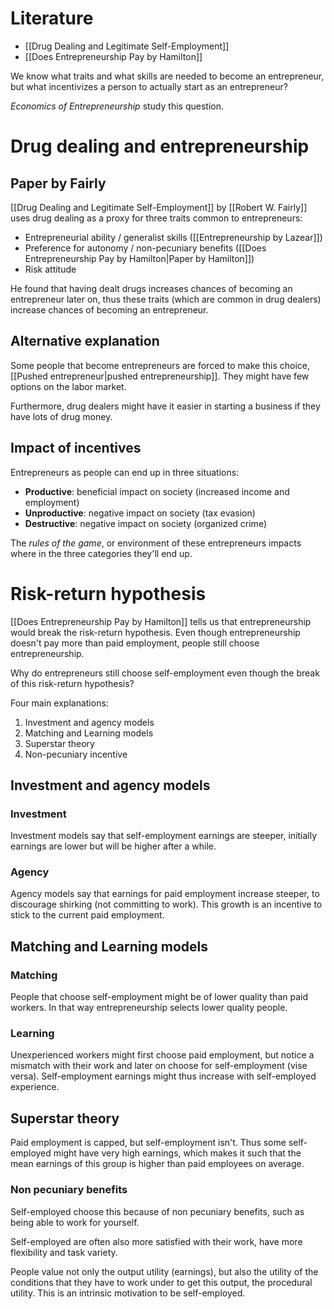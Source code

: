 # Literature
- [[Drug Dealing and Legitimate Self-Employment]]
- [[Does Entrepreneurship Pay by Hamilton]]

We know what traits and what skills are needed to become an entrepreneur, but what incentivizes a person to actually start as an entrepreneur?

*Economics of Entrepreneurship* study this question.
# Drug dealing and entrepreneurship
## Paper by Fairly
[[Drug Dealing and Legitimate Self-Employment]] by [[Robert W. Fairly]] uses drug dealing as a proxy for three traits common to entrepreneurs:
- Entrepreneurial ability / generalist skills ([[Entrepreneurship by Lazear]])
- Preference for autonomy / non-pecuniary benefits ([[Does Entrepreneurship Pay by Hamilton|Paper by Hamilton]])
- Risk attitude

He found that having dealt drugs increases chances of becoming an entrepreneur later on, thus these traits (which are common in drug dealers) increase chances of becoming an entrepreneur.
## Alternative explanation
Some people that become entrepreneurs are forced to make this choice, [[Pushed entrepreneur|pushed entrepreneurship]]. They might have few options on the labor market.

Furthermore, drug dealers might have it easier in starting a business if they have lots of drug money.
## Impact of incentives
Entrepreneurs as people can end up in three situations:
- **Productive**: beneficial impact on society (increased income and employment)
- **Unproductive**: negative impact on society (tax evasion)
- **Destructive**: negative impact on society (organized crime)

The *rules of the game*, or environment of these entrepreneurs impacts where in the three categories they'll end up.
# Risk-return hypothesis
[[Does Entrepreneurship Pay by Hamilton]] tells us that entrepreneurship would break the risk-return hypothesis. Even though entrepreneurship doesn't pay more than paid employment, people still choose entrepreneurship. 

Why do entrepreneurs still choose self-employment even though the break of this risk-return hypothesis?

Four main explanations:
1. Investment and agency models
2. Matching and Learning models
3. Superstar theory
4. Non-pecuniary incentive

## Investment and agency models
### Investment
Investment models say that self-employment earnings are steeper, initially earnings are lower but will be higher after a while.
### Agency
Agency models say that earnings for paid employment increase steeper, to discourage shirking (not committing to work). This growth is an incentive to stick to the current paid employment.
## Matching and Learning models
### Matching
People that choose self-employment might be of lower quality than paid workers. In that way entrepreneurship selects lower quality people.
### Learning
Unexperienced workers might first choose paid employment, but notice a mismatch with their work and later on choose for self-employment (vise versa). Self-employment earnings might thus increase with self-employed experience.
## Superstar theory
Paid employment is capped, but self-employment isn't. Thus some self-employed might have very high earnings, which makes it such that the mean earnings of this group is higher than paid employees on average.
### Non pecuniary benefits
Self-employed choose this because of non pecuniary benefits, such as being able to work for yourself.

Self-employed are often also more satisfied with their work, have more flexibility and task variety.

People value not only the output utility (earnings), but also the utility of the conditions that they have to work under to get this output, the procedural utility. This is an intrinsic motivation to be self-employed.